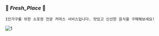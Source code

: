 ### 🌿 *Fresh_Place* 🌿
```
1인가구를 위한 소포장 전문 커머스 서비스입니다. 맛있고 신선한 음식을 구매해보세요!
```
![1](https://user-images.githubusercontent.com/80368511/201493803-edef49af-eff3-4c7a-b0fe-12e1567f8d30.PNG)
